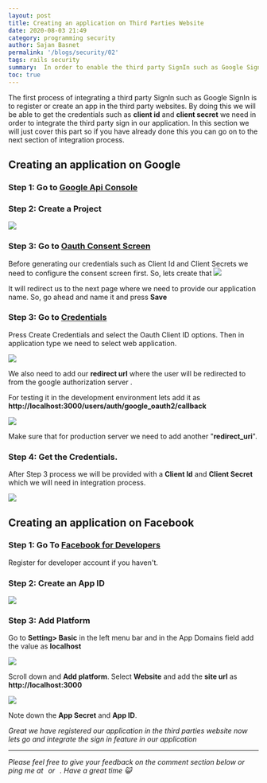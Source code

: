 ```yaml
---
layout: post
title: Creating an application on Third Parties Website
date: 2020-08-03 21:49
category: programming security
author: Sajan Basnet
permalink: '/blogs/security/02'
tags: rails security
summary:  In order to enable the third party SignIn such as Google SignIn in our application, we need to first register or create an app in the third party websites. 
toc: true
---
```

The first process of integrating a third party SignIn such as Google SignIn is  to register or create an app in the third party websites. By doing this we will be able to get the credentials such as **client id** and **client secret** we need in order to integrate the third party sign in our application. In this section we will just cover this part so if you have already done this you can go on to the next section of integration process.

## Creating an application on Google 

### Step 1: Go to  <a href="https://console.developers.google.com/apis/dashboard" target="_blank">**Google Api Console** </a>

### Step 2: Create a Project

<img class= "img-fluid img-thumbnail rounded mx-auto d-block m-3" src="{{site.baseurl}}/assets/img/goath1.png">

### Step 3: Go to <a href="https://console.developers.google.com/apis/credentials/consent" target="_blank">**Oauth Consent Screen** </a>

Before generating our credentials such as Client Id and Client Secrets we need to configure the consent screen first. So, lets create that
<img class= "img-fluid img-thumbnail rounded mx-auto d-block m-3" src="{{site.baseurl}}/assets/img/goauth1.png">

It will redirect us to the next page where we need to provide our application name. So, go ahead and name it and press **Save**

### Step 3: Go to [Credentials](https://console.developers.google.com/apis/credentials)

Press Create Credentials and select the Oauth Client ID options. Then in application type we need to select web application.

<img class= "img-fluid img-thumbnail rounded mx-auto d-block m-3" src="{{site.baseurl}}/assets/img/project_cred.png">

We also need to add our **redirect url** where the user will be redirected to from the google authorization server .

For testing it in the development environment lets add it as **http://localhost:3000/users/auth/google_oauth2/callback**

<img class= "img-fluid img-thumbnail rounded mx-auto d-block m-3" src="{{site.baseurl}}/assets/img/add_uri.png">

Make sure that for production server we need to add another "**redirect_uri**".

### Step 4: Get the Credentials. 

After Step 3 process we will be provided with a **Client Id** and **Client Secret** which we will need in integration process.

<img class= "img-fluid img-thumbnail rounded mx-auto d-block m-3" src="{{site.baseurl}}/assets/img/goauth4.png">

## Creating an application on Facebook

### Step 1: Go To <a href="https://developers.facebook.com/apps/" target="_blank">**Facebook for Developers** </a>

Register for developer account if you haven't. 

### Step 2: Create an App ID

<img class= "img-fluid img-thumbnail rounded mx-auto d-block m-3" src="{{site.baseurl}}/assets/img/fboauth01.png">

### Step 3: Add Platform

Go to **Setting> Basic** in the left menu bar and in the App Domains field add the value as **localhost**

<img class= "img-fluid img-thumbnail rounded mx-auto d-block m-3" src="{{site.baseurl}}/assets/img/fboauth02.png">

Scroll down and **Add platform**. Select **Website** and  add the **site url** as **http://localhost:3000**

<img class= "img-fluid img-thumbnail rounded mx-auto d-block m-3" src="{{site.baseurl}}/assets/img/fboauth3.png">

Note down the **App Secret** and **App ID**.

*Great we have registered our application in the third parties website now lets go and integrate the sign in feature in our application*

<hr>

*Please feel free to give your feedback on the comment section below or ping me at <a aria-label="Send email" href="mailto:sajanbasnet75@gmail.com"><i class="icon fa fa-envelope" style="font-size:32px; margin: 0px 3px; "></i></a> or  <a aria-label="My LinkedIn" target="_blank" href="https://www.linkedin.com/in/sajan-basnet-b4b1b0148/"><i class="icon fa fa-linkedin-square" style="font-size:32px; margin: 0px 3px; " aria-hidden="true"></i></a>. Have a great time :smiley_cat:*
